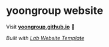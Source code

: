 
# yoongroup website

Visit **[yoongroup.github.io](https://yoongroup.github.io)** 🚀

_Built with [Lab Website Template](https://greene-lab.gitbook.io/lab-website-template-docs)_
